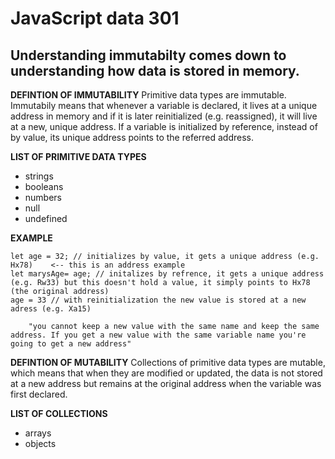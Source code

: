 # JavaScript data 301
## Understanding immutabilty comes down to understanding how data is stored in memory.

**DEFINTION OF IMMUTABILITY**
Primitive data types are immutable. Immutabily means that whenever a variable is declared, it lives at a unique address in memory and if it is later reinitialized (e.g. reassigned), it will live at a new, unique address. If a variable is initialized by reference, instead of by value, its unique address points to the referred address.

**LIST OF PRIMITIVE DATA TYPES**
* strings
* booleans 
* numbers
* null
* undefined

**EXAMPLE**
```
let age = 32; // initializes by value, it gets a unique address (e.g. Hx78)    <-- this is an address example 
let marysAge= age; // initalizes by refrence, it gets a unique address (e.g. Rw33) but this doesn't hold a value, it simply points to Hx78 (the original address) 
age = 33 // with reinitialization the new value is stored at a new adress (e.g. Xa15)
  
    "you cannot keep a new value with the same name and keep the same address. If you get a new value with the same variable name you're going to get a new address"
```
**DEFINTION OF MUTABILITY**
Collections of primitive data types are mutable, which means that when they are modified or updated, the data is not stored at a new address but remains at the original address when the variable was first declared. 

**LIST OF COLLECTIONS**
* arrays 
* objects 
